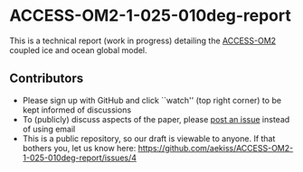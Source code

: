 # ACCESS-OM2-1-025-010deg-report
This is a technical report (work in progress) detailing the [ACCESS-OM2](https://github.com/OceansAus/access-om2) coupled ice and ocean global model.

## Contributors
- Please sign up with GitHub and click ``watch'' (top right corner) to be kept informed of discussions
- To (publicly) discuss aspects of the paper, please [post an issue](https://github.com/OceansAus/ACCESS-OM2-1-025-010deg-report/issues) instead of using email
- This is a public repository, so our draft is viewable to anyone. If that bothers you, let us know here: https://github.com/aekiss/ACCESS-OM2-1-025-010deg-report/issues/4

